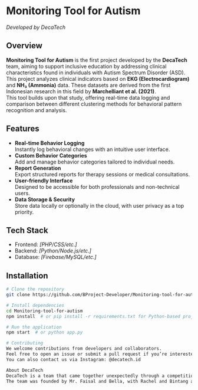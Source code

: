 # Monitoring Tool for Autism  
*Developed by DecaTech*

## Overview  
**Monitoring Tool for Autism** is the first project developed by the **DecaTech** team, aiming to support inclusive education by addressing clinical characteristics found in individuals with Autism Spectrum Disorder (ASD). This project analyzes clinical indicators based on **EKG (Electrocardiogram)** and **NH₃ (Ammonia)** data. These datasets are derived from the first Indonesian research in this field by **Marchelliant et al. (2021)**.  
This tool builds upon that study, offering real-time data logging and comparison between different clustering methods for behavioral pattern recognition and analysis.

## Features  
- **Real-time Behavior Logging**  
  Instantly log behavioral changes with an intuitive user interface.  
- **Custom Behavior Categories**  
  Add and manage behavior categories tailored to individual needs.  
- **Report Generation**  
  Export structured reports for therapy sessions or medical consultations.  
- **User-friendly Interface**  
  Designed to be accessible for both professionals and non-technical users.  
- **Data Storage & Security**  
  Store data locally or optionally in the cloud, with user privacy as a top priority.

## Tech Stack  
- Frontend: *[PHP/CSS/etc.]*  
- Backend: *[Python/Node.js/etc.]*  
- Database: *[Firebase/MySQL/etc.]*  

## Installation  
```bash
# Clone the repository
git clone https://github.com/BProject-Developer/Monitoring-tool-for-autism.git

# Install dependencies
cd Monitoring-tool-for-autism
npm install  # or pip install -r requirements.txt for Python-based projects

# Run the application
npm start  # or python app.py

# Contributing
We welcome contributions from developers and collaborators.
Feel free to open an issue or submit a pull request if you’re interested in improving this project.
You can also contact us via Instagram: @decatech.id

About DecaTech
DecaTech is a team that came together unexpectedly through a competition.
The team was founded by Mr. Faisal and Bella, with Rachel and Bintang as core members.